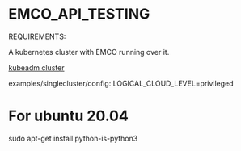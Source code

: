 # EMCO_API_TESTING

REQUIREMENTS:

A kubernetes cluster with EMCO running over it.

[kubeadm cluster](https://github.com/wafi981/Kubeadm-Cluster)






examples/singlecluster/config:
LOGICAL_CLOUD_LEVEL=privileged

# For ubuntu 20.04
 sudo apt-get install python-is-python3
